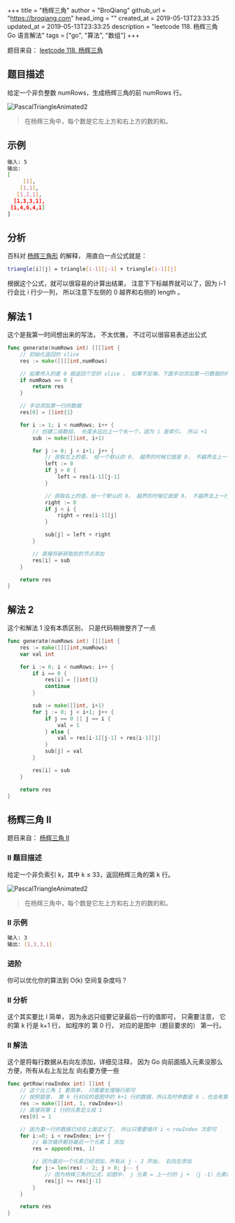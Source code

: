 +++
title = "杨辉三角"
author = "BroQiang"
github_url = "https://broqiang.com"
head_img = ""
created_at = 2019-05-13T23:33:25
updated_at = 2019-05-13T23:33:25
description = "leetcode 118. 杨辉三角 Go 语言解法"
tags = ["go", "算法", "数组"]
+++

题目来自： [leetcode 118. 杨辉三角](https://leetcode-cn.com/problems/pascals-triangle)

## 题目描述

给定一个非负整数 numRows，生成杨辉三角的前 numRows 行。

![PascalTriangleAnimated2](https://i.loli.net/2019/05/13/5cd98f4223bb157639.gif)

> 在杨辉三角中，每个数是它左上方和右上方的数的和。

## 示例

```bash
输入: 5
输出:
[
     [1],
    [1,1],
   [1,2,1],
  [1,3,3,1],
 [1,4,6,4,1]
]
```

## 分析

百科对 [杨辉三角形](https://zh.wikipedia.org/wiki/%E6%9D%A8%E8%BE%89%E4%B8%89%E8%A7%92%E5%BD%A2)
的解释， 用直白一点公式就是：

```bash
triangle[i][j] = triangle[i-1][j-1] + triangle[i-1][j]
```

根据这个公式，就可以很容易的计算出结果， 注意下下标越界就可以了，因为 i-1 行会比 i 行少一列，
所以注意下左侧的 0 越界和右侧的 length 。

## 解法 1

这个是我第一时间想出来的写法， 不太优雅， 不过可以很容易表述出公式

```go
func generate(numRows int) [][]int {
    // 初始化返回的 slice
    res := make([][]int,numRows)

    // 如果传入的是 0 就返回个空的 slice ， 如果不反悔，下面手动添加第一行数据的时候就 painc
    if numRows == 0 {
        return res
    }

    // 手动添加第一行的数据
    res[0] = []int{1}

    for i := 1; i < numRows; i++ {
        // 创建二级数组， 长度永远比上一个长一个，因为 i 是索引， 所以 +1
        sub := make([]int, i+1)

        for j := 0; j < i+1; j++ {
            // 获取左上的值， 给一个默认的 0， 越界的时候它就是 0， 不越界去上一行去取值
            left := 0
            if j > 0 {
                left = res[i-1][j-1]
            }

            // 获取右上的值，给一个默认的 0， 越界的时候它就是 0， 不越界去上一行去取值
            right := 0
            if j < i {
                right = res[i-1][j]
            }

            sub[j] = left + right
        }

        // 直接将新获取到的节点添加
        res[i] = sub
    }

    return res
}
```

## 解法 2

这个和解法 1 没有本质区别， 只是代码稍微整齐了一点

```go
func generate(numRows int) [][]int {
    res := make([][]int,numRows)
    var val int

    for i := 0; i < numRows; i++ {
        if i == 0 {
            res[i] = []int{1}
            continue
        }

        sub := make([]int, i+1)
        for j := 0; j < i+1; j++ {
            if j == 0 || j == i {
                val = 1
            } else {
                val = res[i-1][j-1] + res[i-1][j]
            }
            sub[j] = val
        }

        res[i] = sub
    }

    return res
}
```

## 杨辉三角 II

题目来自： [杨辉三角 II](https://leetcode-cn.com/problems/pascals-triangle-ii/)

### II 题目描述

给定一个非负索引 k，其中 k ≤ 33，返回杨辉三角的第 k 行。

![PascalTriangleAnimated2](https://i.loli.net/2019/05/13/5cd98f4223bb157639.gif)

> 在杨辉三角中，每个数是它左上方和右上方的数的和。

### II 示例

```bash
输入: 3
输出: [1,3,3,1]
```

### 进阶

你可以优化你的算法到 O(k) 空间复杂度吗？

### II 分析

这个其实要比 I 简单， 因为永远只组要记录最后一行的值即可， 只需要注意， 它的第 k 行是 k+1 行，
如程序的 第 0 行， 对应的是图中（题目要求的） 第一行。

### II 解法

这个是将每行数据从右向左添加，详细见注释， 因为 Go 向前面插入元素没那么方便，所有从右上左比左
向右要方便一些

```go
func getRow(rowIndex int) []int {
    // 这个比三角 I 要简单， 只需要处理每行即可
    // 按照题意， 第 k 行对应的是图中的 k+1 行的数据，所以及时参数是 0 ，也会有第一行的数据
    res := make([]int, 1, rowIndex+1)
    // 直接将第 1 行的元素定义成 1
    res[0] = 1

    // 因为第一行的数据已经在上面定义了， 所以只需要循环 i < rowIndex 次即可
    for i:=0; i < rowIndex; i++ {
        // 每次循环都将最后一个元素 1 添加
        res = append(res, 1)

        // 因为最后一个元素已经添加，所有从 j - 2 开始， 右向左添加
        for j:= len(res) - 2; j > 0; j-- {
            // 因为杨辉三角的公式，如图中， j 元素 = 上一行的 j + （j -1）元素的和
            res[j] += res[j-1]
        }
    }

    return res
}
```